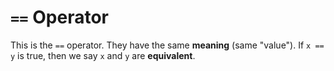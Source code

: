 # `==` Operator
This is the `==` operator. They have the same **meaning** (same "value").
If `x == y` is true, then we say `x` and `y` are **equivalent**.